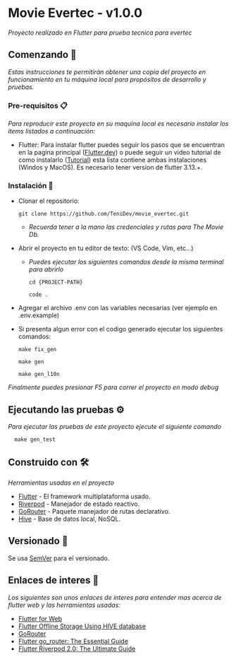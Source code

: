 # Movie Evertec - v1.0.0

_Proyecto realizado en Flutter para prueba tecnica para evertec_

## Comenzando 🚀

_Estas instrucciones te permitirán obtener una copia del proyecto en funcionamiento en tu máquina local para propósitos de desarrollo y pruebas._

### Pre-requisitos 📋

_Para reproducir este proyecto en su maquina local es necesario instalar los items listados a continuación:_

* Flutter: Para instalar flutter puedes seguir los pasos que se encuentran en la pagina principal ([Flutter.dev](https://docs.flutter.dev/get-started/install?gclid=Cj0KCQjwi46iBhDyARIsAE3nVrahrFDcU8hIEgOrbstxdPPcB8TXpiSOonfZ3dAY7MD39wg70t6KK1QaAgtXEALw_wcB&gclsrc=aw.ds)) o puede seguir un video tutorial de como instalarlo ([Tutorial](https://www.youtube.com/watch?v=W9clR_Wg3ho&list=PLCKuOXG0bPi3xBRYOmcfoqrchgRJOafo9)) esta lista contiene ambas instalaciones (Windos y MacOS). Es necesario tener version de flutter 3.13.+.

### Instalación 🔧

* Clonar el repositorio:

    ```
    git clone https://github.com/TeniDev/movie_evertec.git
    ```

  - _Recuerda tener a la mano las credenciales y rutas para The Movie Db._
  
* Abrir el proyecto en tu editor de texto: (VS Code, Vim, etc...)

  - _Puedes ejecutar los siguientes comandos desde la misma terminal para abrirlo_

    ```
    cd {PROJECT-PATH}
    ```
    ```
    code .
    ```
* Agregar el archivo .env con las variables necesarias (ver ejemplo en .env.example)

* Si presenta algun error con el codigo generado ejecutar los siguientes comandos:

    ```
    make fix_gen

    make gen

    make gen_l10n
    ```

_Finalmente puedes presionar F5 para correr el proyecto en modo debug_

## Ejecutando las pruebas ⚙️

_Para ejecutar las pruebas de este proyecto ejecute el siguiente comando_

```
  make gen_test
```

## Construido con 🛠️

_Herramientas usadas en el proyecto_

* [Flutter](https://docs.flutter.dev/) - El framework multiplataforma usado.
* [Riverpod](https://riverpod.dev/es/) - Manejador de estado reactivo.
* [GoRouter](https://pub.dev/packages/go_router) - Paquete manejador de rutas declarativo.
* [Hive](https://docs.hivedb.dev/#/) - Base de datos local, NoSQL.

## Versionado 📌

Se usa [SemVer](http://semver.org/) para el versionado.

## Enlaces de interes 🎁

_Los siguientes son unos enlaces de interes para entender mas acerca de flutter web y las herramientas usadas:_

* [Flutter for Web](https://javascript.plainenglish.io/flutter-for-web-an-ultimate-guide-to-flutter-web-development-650549055ccd)
* [Flutter Offline Storage Using HIVE database](https://techmusings.optisolbusiness.com/flutter-offline-storage-using-hive-database-a22cdfaa259e)
* [GoRouter](https://docs.page/bizz84/go_router_archived/getting-started)
* [Flutter go_router: The Essential Guide](https://medium.com/@antonio.tioypedro1234/flutter-go-router-the-essential-guide-349ef39ec5b3)
* [Flutter Riverpod 2.0: The Ultimate Guide](https://codewithandrea.com/articles/flutter-state-management-riverpod/)